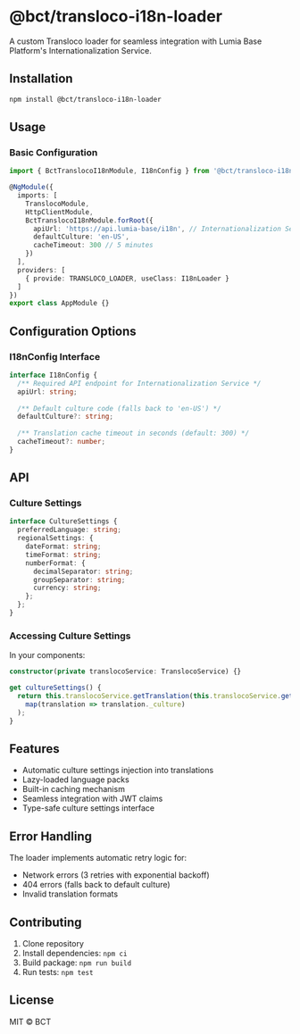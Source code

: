 # @bct/transloco-i18n-loader

A custom Transloco loader for seamless integration with Lumia Base Platform's Internationalization Service.

## Installation
```bash
npm install @bct/transloco-i18n-loader
```

## Usage

### Basic Configuration
```typescript
import { BctTranslocoI18nModule, I18nConfig } from '@bct/transloco-i18n-loader';

@NgModule({
  imports: [
    TranslocoModule,
    HttpClientModule,
    BctTranslocoI18nModule.forRoot({
      apiUrl: 'https://api.lumia-base/i18n', // Internationalization Service endpoint
      defaultCulture: 'en-US',
      cacheTimeout: 300 // 5 minutes
    })
  ],
  providers: [
    { provide: TRANSLOCO_LOADER, useClass: I18nLoader }
  ]
})
export class AppModule {}
```

## Configuration Options

### I18nConfig Interface
```typescript
interface I18nConfig {
  /** Required API endpoint for Internationalization Service */
  apiUrl: string;
  
  /** Default culture code (falls back to 'en-US') */
  defaultCulture?: string;
  
  /** Translation cache timeout in seconds (default: 300) */
  cacheTimeout?: number;
}
```

## API

### Culture Settings
```typescript
interface CultureSettings {
  preferredLanguage: string;
  regionalSettings: {
    dateFormat: string;
    timeFormat: string;
    numberFormat: {
      decimalSeparator: string;
      groupSeparator: string;
      currency: string;
    };
  };
}
```

### Accessing Culture Settings
In your components:
```typescript
constructor(private translocoService: TranslocoService) {}

get cultureSettings() {
  return this.translocoService.getTranslation(this.translocoService.getActiveLang()).pipe(
    map(translation => translation._culture)
  );
}
```

## Features

- Automatic culture settings injection into translations
- Lazy-loaded language packs
- Built-in caching mechanism
- Seamless integration with JWT claims
- Type-safe culture settings interface

## Error Handling

The loader implements automatic retry logic for:
- Network errors (3 retries with exponential backoff)
- 404 errors (falls back to default culture)
- Invalid translation formats

## Contributing

1. Clone repository
2. Install dependencies: `npm ci`
3. Build package: `npm run build`
4. Run tests: `npm test`

## License
MIT © BCT
